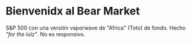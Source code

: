 # Bienvenidx al Bear Market

S&P 500 con una versión vaporwave de "Africa" (Toto) de fondo.
Hecho _"for the lulz"_. No es responsivo.
